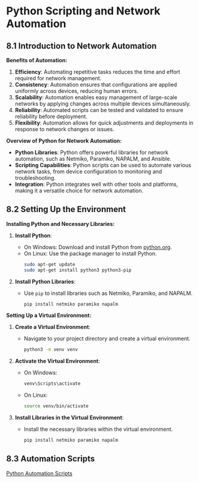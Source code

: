 # Python Scripting and Network Automation

## 8.1 Introduction to Network Automation

**Benefits of Automation:**
1. **Efficiency**: Automating repetitive tasks reduces the time and effort required for network management.
2. **Consistency**: Automation ensures that configurations are applied uniformly across devices, reducing human errors.
3. **Scalability**: Automation enables easy management of large-scale networks by applying changes across multiple devices simultaneously.
4. **Reliability**: Automated scripts can be tested and validated to ensure reliability before deployment.
5. **Flexibility**: Automation allows for quick adjustments and deployments in response to network changes or issues.

**Overview of Python for Network Automation:**
- **Python Libraries**: Python offers powerful libraries for network automation, such as Netmiko, Paramiko, NAPALM, and Ansible.
- **Scripting Capabilities**: Python scripts can be used to automate various network tasks, from device configuration to monitoring and troubleshooting.
- **Integration**: Python integrates well with other tools and platforms, making it a versatile choice for network automation.

## 8.2 Setting Up the Environment

**Installing Python and Necessary Libraries:**
1. **Install Python**:
   - On Windows: Download and install Python from [python.org](https://www.python.org/downloads/).
   - On Linux: Use the package manager to install Python.
     ```bash
     sudo apt-get update
     sudo apt-get install python3 python3-pip
     ```

2. **Install Python Libraries**:
   - Use `pip` to install libraries such as Netmiko, Paramiko, and NAPALM.
     ```bash
     pip install netmiko paramiko napalm
     ```

**Setting Up a Virtual Environment:**
1. **Create a Virtual Environment**:
   - Navigate to your project directory and create a virtual environment.
     ```bash
     python3 -m venv venv
     ```

2. **Activate the Virtual Environment**:
   - On Windows:
     ```bash
     venv\Scripts\activate
     ```
   - On Linux:
     ```bash
     source venv/bin/activate
     ```

3. **Install Libraries in the Virtual Environment**:
   - Install the necessary libraries within the virtual environment.
     ```bash
     pip install netmiko paramiko napalm
     ```

## 8.3 Automation Scripts

[Python Automation Scripts](OpenWRT_walkthrough/automation)

